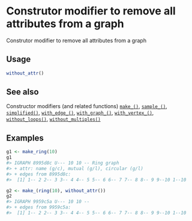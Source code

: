 # Construtor modifier to remove all attributes from a graph

Construtor modifier to remove all attributes from a graph

## Usage

``` r
without_attr()
```

## See also

Constructor modifiers (and related functions)
[`make_()`](https://r.igraph.org/reference/make_.md),
[`sample_()`](https://r.igraph.org/reference/sample_.md),
[`simplified()`](https://r.igraph.org/reference/simplified.md),
[`with_edge_()`](https://r.igraph.org/reference/with_edge_.md),
[`with_graph_()`](https://r.igraph.org/reference/with_graph_.md),
[`with_vertex_()`](https://r.igraph.org/reference/with_vertex_.md),
[`without_loops()`](https://r.igraph.org/reference/without_loops.md),
[`without_multiples()`](https://r.igraph.org/reference/without_multiples.md)

## Examples

``` r
g1 <- make_ring(10)
g1
#> IGRAPH 8995d8c U--- 10 10 -- Ring graph
#> + attr: name (g/c), mutual (g/l), circular (g/l)
#> + edges from 8995d8c:
#>  [1] 1-- 2 2-- 3 3-- 4 4-- 5 5-- 6 6-- 7 7-- 8 8-- 9 9--10 1--10

g2 <- make_(ring(10), without_attr())
g2
#> IGRAPH 9959c5a U--- 10 10 -- 
#> + edges from 9959c5a:
#>  [1] 1-- 2 2-- 3 3-- 4 4-- 5 5-- 6 6-- 7 7-- 8 8-- 9 9--10 1--10
```
